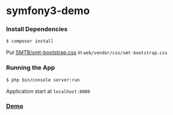 # symfony3-demo

### Install Dependencies
``` bash
$ composer install
```
Put [SMTB/smt-bootstrap.css](https://raw.githubusercontent.com/cblweb/semantic-ui-bootstrap/master/css/smt-bootstrap.css) in `web/vendor/css/smt-bootstrap.css`

### Running the App
``` bash
$ php bin/console server:run
```
Application start at `localhost:8000`

### [Demo](http://52.25.204.72/)

